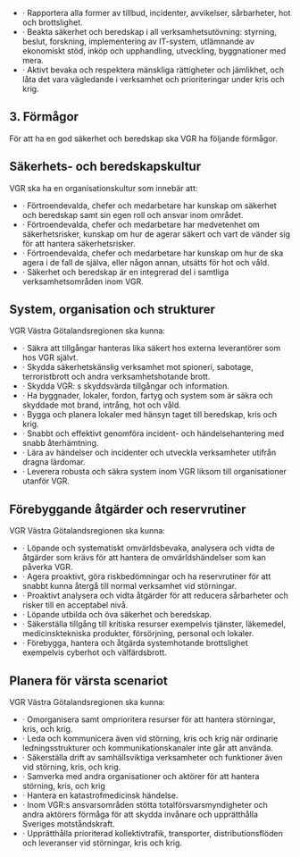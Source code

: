 - · Rapportera alla former av tillbud, incidenter, avvikelser, sårbarheter, hot och brottslighet.
- · Beakta säkerhet och beredskap i all verksamhetsutövning: styrning, beslut, forskning, implementering av IT-system, utlämnande av ekonomiskt stöd, inköp och upphandling, utveckling, byggnationer med mera.
- · Aktivt bevaka och respektera mänskliga rättigheter och jämlikhet, och låta det vara vägledande i verksamhet och prioriteringar under kris och krig.
## 3. Förmågor
För att ha en god säkerhet och beredskap ska VGR ha följande förmågor.
##  Säkerhets- och beredskapskultur
VGR ska ha en organisationskultur som innebär att:
- · Förtroendevalda, chefer och medarbetare har kunskap om säkerhet och beredskap samt sin egen roll och ansvar inom området.
- · Förtroendevalda, chefer och medarbetare har medvetenhet om säkerhetsrisker, kunskap om hur de agerar säkert och vart de vänder sig för att hantera säkerhetsrisker.
- · Förtroendevalda, chefer och medarbetare har kunskap om hur de ska agera i de fall de själva, eller någon annan, utsätts för hot och våld.
- · Säkerhet och beredskap är en integrerad del i samtliga verksamhetsområden inom VGR.
##  System, organisation och strukturer
VGR Västra Götalandsregionen ska kunna:
- · Säkra att tillgångar hanteras lika säkert hos externa leverantörer som hos VGR självt.
- · Skydda säkerhetskänslig verksamhet mot spioneri, sabotage, terroristbrott och andra verksamhetshotande brott.
- · Skydda VGR: s skyddsvärda tillgångar och information.
- · Ha byggnader, lokaler, fordon, fartyg och system som är säkra och skyddade mot brand, intrång, hot och våld.
- · Bygga och planera lokaler med hänsyn taget till beredskap, kris och krig.
- · Snabbt och effektivt genomföra incident- och händelsehantering med snabb återhämtning.
- · Lära av händelser och incidenter och utveckla verksamheter utifrån dragna lärdomar.
- · Leverera robusta och säkra system inom VGR liksom till organisationer utanför VGR.
##  Förebyggande åtgärder och reservrutiner
VGR Västra Götalandsregionen ska kunna:
- · Löpande och systematiskt omvärldsbevaka, analysera och vidta de åtgärder som krävs för att hantera de omvärldshändelser som kan påverka VGR.
- · Agera proaktivt, göra riskbedömningar och ha reservrutiner för att snabbt kunna återgå till normal verksamhet vid störningar.
- · Proaktivt analysera och vidta åtgärder för att reducera sårbarheter och risker till en acceptabel nivå.
- · Löpande utbilda och öva säkerhet och beredskap.
- · Säkerställa tillgång till kritiska resurser exempelvis tjänster, läkemedel, medicinsktekniska produkter, försörjning, personal och lokaler.
- · Förebygga, hantera och åtgärda systemhotande brottslighet exempelvis cyberhot och välfärdsbrott.
##  Planera för värsta scenariot
VGR Västra Götalandsregionen ska kunna:
- · Omorganisera samt omprioritera resurser för att hantera störningar, kris, och krig.
- · Leda och kommunicera även vid störning, kris och krig när ordinarie ledningsstrukturer och kommunikationskanaler inte går att använda.
- · Säkerställa drift av samhällsviktiga verksamheter och funktioner även vid störning, kris, och krig.
- · Samverka med andra organisationer och aktörer för att hantera störning, kris, och krig
- · Hantera en katastrofmedicinsk händelse.
- · Inom VGR:s ansvarsområden stötta totalförsvarsmyndigheter och andra aktörers förmåga för att skydda invånare och upprätthålla Sveriges motståndskraft.
- · Upprätthålla prioriterad kollektivtrafik, transporter, distributionsflöden och leveranser vid störningar, kris och krig.
